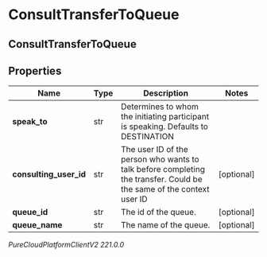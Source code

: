 # ConsultTransferToQueue

## ConsultTransferToQueue

## Properties

|Name | Type | Description | Notes|
|------------ | ------------- | ------------- | -------------|
| **speak_to** | str | Determines to whom the initiating participant is speaking. Defaults to DESTINATION | |
| **consulting_user_id** | str | The user ID of the person who wants to talk before completing the transfer. Could be the same of the context user ID | [optional] |
| **queue_id** | str | The id of the queue. | [optional] |
| **queue_name** | str | The name of the queue. | [optional] |



_PureCloudPlatformClientV2 221.0.0_
